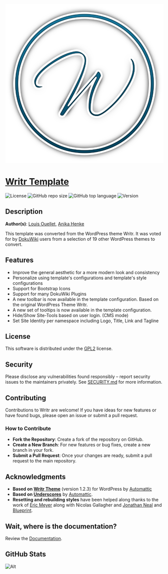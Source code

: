 <p align="center"><img src="images/logo.png" /></p>

# [Writr Template](https://www.dokuwiki.org/template:writr)
![License](https://img.shields.io/github/license/LaswitchTech/writr?style=for-the-badge)
![GitHub repo size](https://img.shields.io/github/repo-size/LaswitchTech/writr?style=for-the-badge&logo=github)
![GitHub top language](https://img.shields.io/github/languages/top/LaswitchTech/writr?style=for-the-badge)
![Version](https://img.shields.io/github/v/release/LaswitchTech/writr?label=Version&style=for-the-badge)

## Description
**Author(s)**: [Louis Ouellet](louis_ouellet@hotmail.com), [Anika Henke](anika@selfthinker.org)

This template was converted from the WordPress theme Writr. It was voted for by [DokuWiki](https://www.dokuwiki.org) users from a selection of 19 other WordPress themes to convert.

## Features
- Improve the general aesthetic for a more modern look and consistency
- Personalize using template's configurations and template's style configurations
- Support for Bootstrap Icons
- Support for many DokuWiki Plugins
- A new toolbar is now available in the template configuration. Based on the original WordPress Theme Writr.
- A new set of tooltips is now available in the template configuration.
- Hide/Show Site-Tools based on user login. (CMS mode)
- Set Site Identity per namespace including Logo, Title, Link and Tagline

## License
This software is distributed under the [GPL2](COPYING) license.

## Security
Please disclose any vulnerabilities found responsibly – report security issues to the maintainers privately. See [SECURITY.md](SECURITY.md) for more information.

## Contributing
Contributions to Writr are welcome! If you have ideas for new features or have found bugs, please open an issue or submit a pull request.

### How to Contribute
  - **Fork the Repository**: Create a fork of the repository on GitHub.
  - **Create a New Branch**: For new features or bug fixes, create a new branch in your fork.
  - **Submit a Pull Request**: Once your changes are ready, submit a pull request to the main repository.

## Acknowledgments
  - **Based on [Writr Theme](https://wordpress.com/themes/writr/)**  (version 1.2.3) for WordPress by [Automattic](https://automattic.com/)
  - **Based on [Underscores](http://underscores.me/)** by [Automattic](https://automattic.com/).
  - **Resetting and rebuilding styles** have been helped along thanks to the work of [Eric Meyer](http://meyerweb.com/eric/tools/css/reset/index.html) along with Nicolas Gallagher and [Jonathan Neal](http://necolas.github.com/normalize.css/) and [Blueprint](http://www.blueprintcss.org/).

## Wait, where is the documentation?
Review the [Documentation](https://laswitchtech.com/en/blog/projects/writr/index).

## GitHub Stats
![Alt](https://repobeats.axiom.co/api/embed/b287c1867e50d7abd181fed102056c6d5024c053.svg "Repobeats analytics image")
